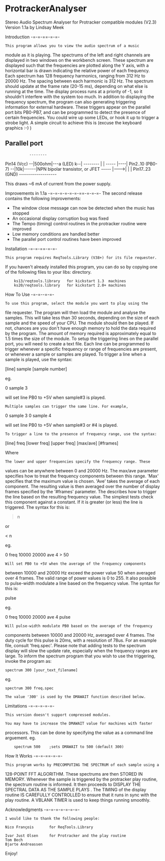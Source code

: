 # ProtrackerAnalyser
Stereo Audio Spectrum Analyser
for Protracker compatible modules (V2.3)
Version 1.1a
by Lindsay Meek


Introduction
-=-=-==-=-=-

	This program allows you to view the audio spectrum of a music
module as it is playing. The spectrums of the left and right channels are
displayed in two windows on the workbench screen. These spectrum are displayed
such that the frequencies are plotted along the Y axis, with a horizontal bar 
is drawn indicating the relative power of each frequency.
	Each spectrum has 128 frequency harmonics, ranging from 312 Hz to 
20000 Hz. The spacing between each harmonic is 312 Hz. The spectrum should 
update at the frame rate (20-15 ms), depending on what else is running at
the time. The display process runs at a priority of -1, so it shouldn't 
interfere with the system too much. 
	In addition to displaying the frequency spectrum, the program can also
generating triggering information for external hardware. These triggers appear
on the parallel port bits PB0-PB7, and can be programmed to detect the
presence of certain frequencies. You could wire up some LEDs, or hook it up to 
trigger a strobe light. A simple circuit to achieve this is (excuse the
keyboard graphics :-) )


Parallel port
-------------
               --------
Pin14 (Vcc)  --|500ohm|---a (LED) k--|
               --------              |
                                     |
                     -----      |----|
Pin2..10 (PB0-7)   --|10k|------|NPN bipolar transistor, or JFET
                     -----      |--->|
                                     |
                                     |
Pin17..23 (GND)    -------------------

This draws ~6 mA of current from the power supply.

Improvements in 1.1a
-=-=-=-=-=-=-==-=-=-=-
	The second release contains the following improvements:

- The window close message can now be detected when the music has stopped
- An occasional display corruption bug was fixed
- The Tempo (timing) control routines in the protracker routine were improved
- Low memory conditions are handled better
- The parallel port control routines have been improved

Installation
-=-=-==-=-=-

	This program requires ReqTools.Library (V38+) for its file requester.
If you haven't already installed this program, you can do so by copying one
of the following files to your libs: directory.

		ks13/reqtools.library	for kickstart 1.3  machines
		ks20/reqtools.library	for kickstart 2.0+ machines

How To Use
-=-=--=-=-

	To use this program, select the module you want to play using the 
file requester. The program will then load the module and analyse the samples.
This will take less than 30 seconds, depending on the size of each sample and
the speed of your CPU. The module should then be played. If not, chances are
you don't have enough memory to hold the data required by the program. The 
amount of memory required is approximately equal to 1.5 times the size of the 
module.
	To setup the triggering lines on the parallel port, you will need to
create a text file. Each line can be programmed to trigger whenever a specific
frequency or range of frequencies are present, or whenever a sample or
samples are played. To trigger a line when a sample is played, use the syntax:

[line] sample [sample number]

eg.

0 sample 3

will set line PB0 to +5V when sample#3 is played.

	Multiple samples can trigger the same line. For example,

0 sample 3
0 sample 4

will set line PB0 to +5V when sample#3 or #4 is played.

	To trigger a line to the presence of frequency range, use the syntax:

[line] freq [lower freq] [upper freq] [max/ave] [#frames] <test>

Where

	The lower and upper frequencies specify the frequency range. These 
values can be anywhere between 0 and 20000 Hz. The max/ave parameter specifies
how to treat the frequency components between this range. 'Max' specifies
that the maximum value is chosen. 'Ave' takes the average of each component.
The resulting value is then averaged over the number of display frames 
specified by the '#frames' parameter. 
	The <test> describes how to trigger the line based on the resulting
frequency value. The simplest tests check this component against a constant.
If it is greater (or less) the line is triggered. The syntax for this is:

> n 

or

< n

eg.

0 freq 10000 20000 ave 4 > 50

	Will set PB0 to +5V when the average of the frequency components
between 10000 and 20000 Hz exceed the power value 50 when averaged over 
4 frames. The valid range of power values is 0 to 255.
	It also possible to pulse-width modulate a line based on the 
frequency value. The syntax for this is:

pulse

eg.

0 freq 10000 20000 ave 4 pulse

	Will pulse-width modulate PB0 based on the average of the frequency
components between 10000 and 20000 Hz, averaged over 4 frames. The duty
cycle for this pulse is 20ms, with a resolution of 78us.
	For an example file, consult 'freq.spec'. Please note that adding 
tests to the spectrum display will slow the update rate, especially when 
the frequency  ranges are large. To inform the spectrum program that you
wish to use the triggering, invoke the program as:

	spectrum 300 [your_text_filename]

eg.

	spectrum 300 freq.spec

	The value '300' is used by the DMAWAIT function described below.

Limitations
-=-=-=-=-=-

	This version doesn't support compressed modules.

	You may have to increase the DMAWAIT value for machines with faster
processors. This can be done by specifying the value as a command line 
arguement. eg.

		spectrum 500 	;sets DMAWAIT to 500 (default 300)

How It Works
-=-=-==-=-=-

	This program works by PRECOMPUTING THE SPECTRUM of each sample using a
128-POINT FFT ALGORITHM. These spectrums are then STORED IN MEMORY. Whenever 
the sample is triggered by the protracker play routine, the spectrum routine
is informed. It then proceeds to DISPLAY THE SPECTRAL DATA AS THE SAMPLE PLAYS
. The TIMING of the display routine IS CAREFULLY CONTROLLED to ensure that it
runs in sync with the play routine. A VBLANK TIMER is used to keep things 
running smoothly.

Acknowledgments
-=-=-=-=-=-=-=-

	I would like to thank the following people:

	Nico François		for ReqTools.Library

	Ivar Just Olsen		for Protracker and the play routine
	Tom Bech
	Bjarte Andreassen

Enjoy!
